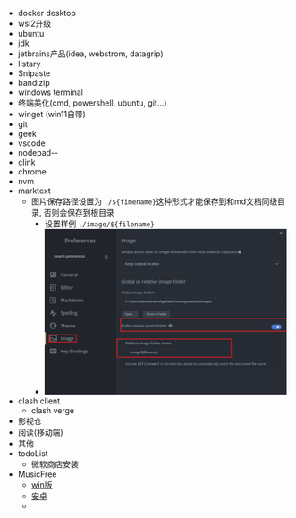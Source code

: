 - docker desktop
- wsl2升级
- ubuntu
- jdk
- jetbrains产品(idea, webstrom, datagrip)
- listary
- Snipaste
- bandizip
- windows terminal
- 终端美化(cmd, powershell, ubuntu, git...)
- winget (win11自带)
- git
- geek
- vscode
- nodepad--
- clink
- chrome
- nvm
- marktext
  - 图片保存路径设置为 `./${fimename}`这种形式才能保存到和md文档同级目录, 否则会保存到根目录
    - 设置样例 `./image/${filename}`
    - ![1705485582698](image/1.清单/1705485582698.png)
- clash client
  - clash verge
- 影视仓
- 阅读(移动端)
- 其他
- todoList
  - 微软商店安装
- MusicFree
  - [win版](https://github.com/maotoumao/MusicFreeDesktop/releases)
  - [安卓](https://github.com/maotoumao/MusicFree/releases)
  -
